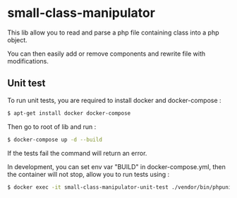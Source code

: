 # small-class-manipulator

This lib allow you to read and parse a php file containing class into a php object.

You can then easily add or remove components and rewrite file with modifications.

## Unit test

To run unit tests, you are required to install docker and docker-compose :
```bash
$ apt-get install docker docker-compose
```

Then go to root of lib and run :
```bash
$ docker-compose up -d --build
```

If the tests fail the command will return an error.

In development, you can set env var "BUILD" in docker-compose.yml, then the container will not stop, allow you to run tests using :
```bash
$ docker exec -it small-class-manipulator-unit-test ./vendor/bin/phpunit --testdox tests
```